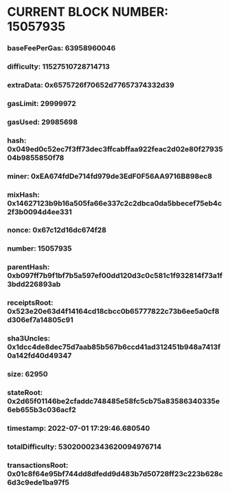 # CURRENT BLOCK NUMBER: 15057935

### baseFeePerGas: 63958960046
### difficulty: 11527510728714713
### extraData: 0x6575726f70652d77657374332d39
### gasLimit: 29999972
### gasUsed: 29985698
### hash: 0x049ed0c52ec7f3ff73dec3ffcabffaa922feac2d02e80f2793504b9855850f78
### miner: 0xEA674fdDe714fd979de3EdF0F56AA9716B898ec8
### mixHash: 0x14627123b9b16a505fa66e337c2c2dbca0da5bbecef75eb4c2f3b0094d4ee331
### nonce: 0x67c12d16dc674f28
### number: 15057935
### parentHash: 0xb097ff7b9f1bf7b5a597ef00dd120d3c0c581c1f932814f73a1f3bdd226893ab
### receiptsRoot: 0x523e20e63d4f14164cd18cbcc0b65777822c73b6ee5a0cf8d306ef7a14805c91
### sha3Uncles: 0x1dcc4de8dec75d7aab85b567b6ccd41ad312451b948a7413f0a142fd40d49347
### size: 62950
### stateRoot: 0x2d65f01146be2cfaddc748485e58fc5cb75a83586340335e6eb655b3c036acf2
### timestamp: 2022-07-01 17:29:46.680540
### totalDifficulty: 53020002343620094976714
### transactionsRoot: 0x01c8f64e95bf744dd8dfedd9d483b7d50728ff23c223b628c6d3c9ede1ba97f5
